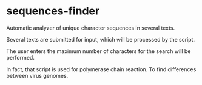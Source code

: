 # sequences-finder
Automatic analyzer of unique character sequences in several texts.

Several texts are submitted for input, which will be processed by the script.

The user enters the maximum number of characters for the search will be performed.

In fact, that script is used for polymerase chain reaction.
To find differences between virus genomes.
